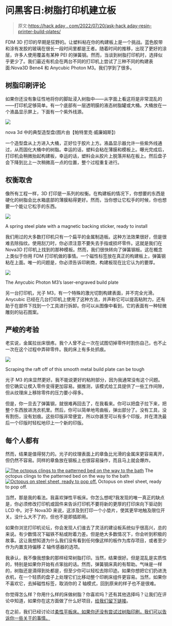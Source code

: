 # 问黑客日:树脂打印机建立板

> 原文:[https://hack aday . com/2022/07/20/ask-hack aday-resin-printer-build-plates/](https://hackaday.com/2022/07/20/ask-hackaday-resin-printer-build-plates/)

FDM 3D 打印的早期是狂野的。让塑料粘在你的构建板上是一个挑战。蓝色胶带和涂有发胶的玻璃在很长一段时间里都是王者。随着时间的推移，出现了更好的涂层，许多人使用覆盖有某种 PEI 的弹簧钢。然而，当谈到树脂打印机时，选择似乎更少了。我们最近有机会在两台不同的打印机上尝试了三种不同的构建表面:Nova3D Bene4 和 Anycubic Photon M3。我们学到了很多。

## 树脂印刷评论

如果你还没有象征性地将你的脚趾浸入树脂中——从字面上看这将是非常混乱的——打印机足够简单。有一个底部有一层透明膜的液态树脂罐或大桶。大桶放在一个液晶显示屏上，下面有一个紫外线源。

[![](../Images/eef6032a7c8abb9e42347ad47f90018a.png)](https://hackaday.com/wp-content/uploads/2022/07/plate.png)

nova 3d 中的典型造型盘(图片由【帕特里克·威廉姆斯】)

一个造型盘从上方进入大桶，正好位于胶片上方。液晶显示器允许一些紫外线通过，从而固化大桶中的树脂。幸运的话，塑料会粘在薄膜和模板上。曝光完成后，打印机会稍微抬起构建板，幸运的话，塑料会从胶片上脱落并粘在板上。然后盘子会下降到比上一次稍微高一点的位置，整个过程重复进行。

## 权衡取舍

像所有工程一样，3D 打印是一系列的权衡。在构建板的情况下，你想要的东西是硬化的树脂会比水箱底部的薄膜粘得更好。然而，当你想让它松手的时候，你也想要一个能让它松手的东西。

[![](../Images/9f58dd4e6e19b0f99c712616e38b6a02.png)](https://hackaday.com/wp-content/uploads/2022/07/bplate.png)

A spring steel plate with a magnetic backing sticker, ready to install

我们用过的大多数打印机只有一个扁平的金属制造板。这种方法效果很好，但是很难去除指纹。使用刮刀时，你必须注意不要失去手指或损坏零件。这就是我们在 Nova3D 打印机上找到的那种模板。然而，我们很快转向了弹簧钢板。这在概念上类似于你用 FDM 打印机做的事情。一个磁性标签放在真正的构建板上，弹簧钢粘在上面。唯一的问题是，你必须告诉印刷商，构建板现在比它认为的要厚。

[![](../Images/9c3ae28e89e4e72ee59ae79bf976940d.png)](https://hackaday.com/wp-content/uploads/2022/07/M3-Laser-engraved-Build-Plate.png)

The Anycubic Photon M3’s laser-engraved build plate

另一台打印机，光子 M3，有一个特殊的激光切割构建表面，并不完全光滑。Anycubic 已经在几台打印机上使用了这种方法，并声称它可以提高粘附力，还有助于在部件下找到一个工具进行拆卸。你可以从图像中看到，它的表面有一种轻微雕刻的钻石图案。

## 严峻的考验

老实说，金属拉丝床很疼。我个人曾不止一次在试图切掉零件时割伤自己，也不止一次在这个过程中弄碎零件。我的床上有多处抓痕。

[![](../Images/de6f06ba573c850474b0222e66f97609.png)](https://hackaday.com/wp-content/uploads/2022/07/ent.jpg)

Scraping the raft off of this smooth metal build plate can be tough

光子 M3 的床显然更好。我不能说更好的粘附部分，因为我通常没有这个问题。但它确实让楔入零件变得更加容易。据推测，该模式给工具提供了一些工作间隙，但从纹理床上移除零件的压力要小得多。

但是，你一旦去了弹簧钢，就很难再回去了，在我看来。你可以把盘子拉下来，把整个东西放进洗衣机里。然后，你可以简单地弯曲板，弹出部分了。没有工具，没有割伤，没有划痕。这些印版非常便宜，所以你甚至可以有多个印版，并在清洗最后一个印版时轻松地印上一个新的印版。

## 每个人都有

然而，结果是值得努力的。光子的纹理表面上的章鱼比光滑的金属床更容易离开，但仍然不容易。同样的章鱼放在钢板上也很容易操作，而且马上就会爆炸。

 [![The octopus clings to the patterned bed on the way to the bath](../Images/8854f593c5fcfb1b5ecc29c824bb2c3c.png "oct")](https://hackaday.com/2022/07/20/ask-hackaday-resin-printer-build-plates/oct/) The octopus clings to the patterned bed on the way to the bath [![Octopus on steel sheet, ready to pop off.](../Images/96d8af0eb2d79d724d29b29921170d09.png "oct2")](https://hackaday.com/2022/07/20/ask-hackaday-resin-printer-build-plates/oct2/) Octopus on steel sheet, ready to pop off.

当然，那是我的看法。我喜欢弹性平板床。你怎么想呢?我发现的唯一真正的缺点是，你必须修改打印机或固件来告诉打印机不要将新的更厚的打印床向下驱动到 LCD 中。对于 Nova3D 来说，这涉及到打印一个小垫片，使其更早地触及限位开关。没什么大不了的，但也不是即插即用。

如果你浏览打印机论坛，你会发现人们谁去了灵活的建设板系统似乎很高兴，总的来说。有少数情况下磁铁不粘或附着力差。但是绝大多数情况下，你会听到积极的故事。这让我想知道为什么我们没有看到任何像这样的板作为库存项目，或者至少作为内置支持偏移 Z 轴传感器的选项。

我承认，我不像我想象的那样经常树脂打印。当然，结果很好。但是混乱是实质性的，特别是如果你开始有点笨拙的话。然而，弹簧钢床真的有帮助。气味是一样的，树脂还是滴得到处都是，但至少你可以轻松去除印迹。如果你想把它们扔进洗衣机，在一个轻质的盘子上处理它们比移动整个印刷床组件更容易。当然，如果你不喜欢它，去掉磁性标签，取消你的 Z 轴模式，回到原来的样子也不是很难。

你觉得怎么样？你用什么样的床做树脂？你喜欢吗？还有其他选择吗？让我们在评论中知道，如果你在这方面做了什么好项目，[给我们留下链接](https://hackaday.com/submit-a-tip/)。

在之前，我们已经讨论过[柔性平板床。如果你还没有尝试过树脂印刷，我们可以告诉你一些关于](https://hackaday.com/2020/10/26/improved-flexible-build-plate-for-sla-is-ready-to-rock/)[的事情。](https://hackaday.com/2019/10/02/when-does-moving-to-resin-3d-printing-make-sense/)
